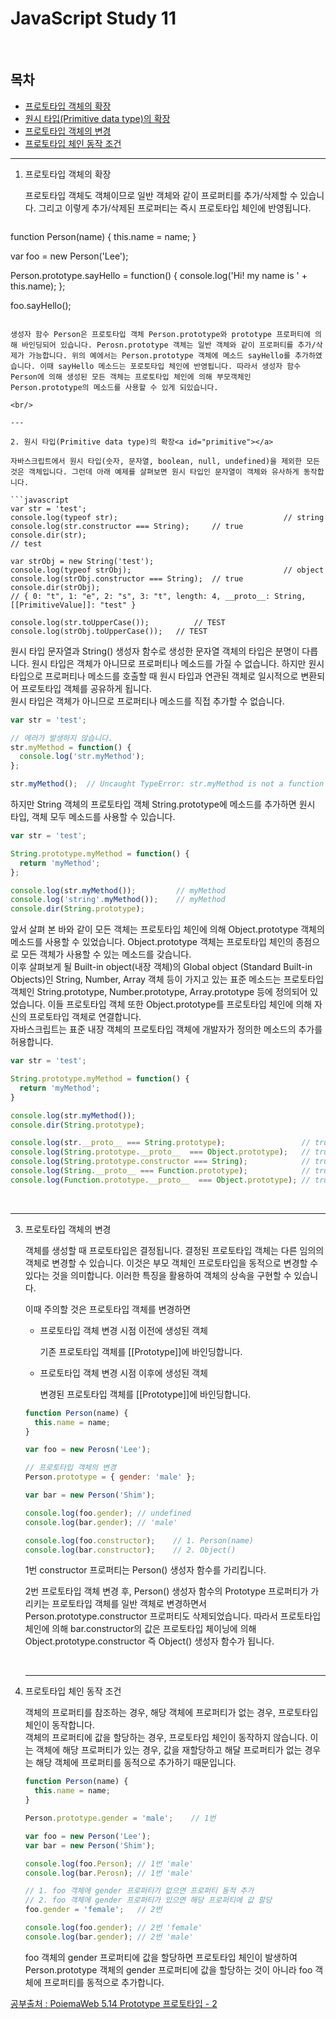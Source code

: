 # JavaScript Study 11

<br/>

## 목차

- [프로토타입 객체의 확장](#prototype)
- [원시 타입(Primitive data type)의 확장](#primitive)
- [프로토타입 객체의 변경](#change)
- [프로토타입 체인 동작 조건](#condition)

---

1. 프로토타입 객체의 확장<a id="prototype"></a>

   프로토타입 객체도 객체이므로 일반 객체와 같이 프로퍼티를 추가/삭제할 수 있습니다. 그리고 이렇게 추가/삭제된 프로퍼티는 즉시 프로토타입 체인에 반영됩니다.

   ```javascript
function Person(name) {
     this.name = name;
}
   
   var foo = new Person('Lee');
   
   Person.prototype.sayHello = function() {
     console.log('Hi! my name is ' + this.name);
   };
   
   foo.sayHello();
   ```
   
   생성자 함수 Person은 프로토타입 객체 Person.prototype와 prototype 프로퍼티에 의해 바인딩되어 있습니다. Perosn.prototype 객체는 일반 객체와 같이 프로퍼티를 추가/삭제가 가능합니다. 위의 예에서는 Person.prototype 객체에 메소드 sayHello를 추가하였습니다. 이때 sayHello 메소드는 포로토타입 체인에 반영됩니다. 따라서 생성자 함수 Person에 의해 생성된 모든 객체는 프로토타입 체인에 의해 부모객체인 Person.prototype의 메소드를 사용할 수 있게 되있습니다.

   <br/>

   ---
   
2. 원시 타입(Primitive data type)의 확장<a id="primitive"></a>

   자바스크립트에서 원시 타입(숫자, 문자열, boolean, null, undefined)을 제외한 모든 것은 객체입니다. 그런데 아래 예제를 살펴보면 원시 타입인 문자열이 객체와 유사하게 동작합니다.

   ```javascript
   var str = 'test';
   console.log(typeof str);										// string
   console.log(str.constructor === String);		// true
   console.dir(str);														// test
   
   var strObj = new String('test');
   console.log(typeof strObj);									// object
   console.log(strObj.constructor === String);	// true
   console.dir(strObj);
   // { 0: "t", 1: "e", 2: "s", 3: "t", length: 4, __proto__: String, [[PrimitiveValue]]: "test" }
   
   console.log(str.toUpperCase());			// TEST
   console.log(strObj.toUpperCase());	// TEST
   ```

   원시 타입 문자열과 String() 생성자 함수로 생성한 문자열 객체의 타입은 분명이 다릅니다. 원시 타입은 객체가 아니므로 프로퍼티나 메소드를 가질 수 없습니다. 하지만 원시 타입으로 프로퍼티나 메소드를 호출할 때 원시 타입과 연관된 객체로 일시적으로 변환되어 프로토타입 객체를 공유하게 됩니다.<br/>원시 타입은 객체가 아니므로 프로퍼티나 메소드를 직접 추가할 수 없습니다.

   ```javascript
   var str = 'test';
   
   // 에러가 발생하지 않습니다.
   str.myMethod = function() {
     console.log('str.myMethod');
   };
   
   str.myMethod();	// Uncaught TypeError: str.myMethod is not a function
   ```

   하지만 String 객체의 프로토타입 객체 String.prototype에 메소드를 추가하면 원시 타입, 객체 모두 메소드를 사용할 수 있습니다.

   ```javascript
   var str = 'test';
   
   String.prototype.myMethod = function() {
     return 'myMethod';
   };
   
   console.log(str.myMethod());			// myMethod
   console.log('string'.myMethod());	// myMethod
   console.dir(String.prototype);
   ```

   앞서 살펴 본 바와 같이 모든 객체는 프로토타입 체인에 의해 Object.prototype 객체의 메소드를 사용할 수 있었습니다. Object.prototype 객체는 프로토타입 체인의 종점으로 모든 객체가 사용할 수 있는 메소드를 갖습니다.<br/>이후 살펴보게 될 Built-in object(내장 객체)의 Global object (Standard Built-in Objects)인  String, Number, Array 객체 등이 가지고 있는 표준 메소드는 프로토타입 객체인 String.prototype, Number.prototype, Array.prototype 등에 정의되어 있었습니다. 이들 프로토타입 객체 또한 Object.prototype를 프로토타입 체인에 의해 자신의 프로토타입 객체로 연결합니다.<br/>자바스크립트는 표준 내장 객체의 프로토타입 객체에 개발자가 정의한 메소드의 추가를 허용합니다.

   ```javascript
   var str = 'test';
   
   String.prototype.myMethod = function() {
     return 'myMethod';
   }
   
   console.log(str.myMethod());
   console.dir(String.prototype);
   
   console.log(str.__proto__ === String.prototype);                 // true
   console.log(String.prototype.__proto__  === Object.prototype);   // true
   console.log(String.prototype.constructor === String);            // true
   console.log(String.__proto__ === Function.prototype);            // true
   console.log(Function.prototype.__proto__  === Object.prototype); // true
   ```

   <br/>

   ---

3. 프로토타입 객체의 변경<a id="change"></a>

   객체를 생성할 때 프로토타입은 결정됩니다. 결정된 프로토타입 객체는 다른 임의의 객체로 변경할 수 있습니다. 이것은 부모 객체인 프로토타입을 동적으로 변경할 수 있다는 것을 의미합니다. 이러한 특징을 활용하여 객체의 상속을 구현할 수 있습니다.

   이때 주의할 것은 프로토타입 객체를 변경하면

   - 프로토타입 객체 변경 시점 이전에 생성된 객체

     기존 프로토타입 객체를 [[Prototype]]에 바인딩합니다.

   - 프로토타입 객체 변경 시점 이후에 생성된 객체

     변경된 프로토타입 객체를 [[Prototype]]에 바인딩합니다.

   ```javascript
   function Person(name) {
     this.name = name;
   }
   
   var foo = new Perosn('Lee');
   
   // 프로토타입 객체의 변경
   Person.prototype = { gender: 'male' };
   
   var bar = new Person('Shim');
   
   console.log(foo.gender);	// undefined
   console.log(bar.gender);	// 'male'
   
   console.log(foo.constructor);	// 1. Person(name)
   console.log(bar.constructor);	// 2. Object()
   ```

   1번 constructor 프로퍼티는 Person() 생성자 함수를 가리킵니다.<br/>

   2번 프로토타입 객체 변경 후, Person() 생성자 함수의 Prototype 프로퍼티가 가리키는 프로토타입 객체를 일반 객체로 변경하면서 Person.prototype.constructor 프로퍼티도 삭제되었습니다. 따라서 프로토타입 체인에 의해 bar.constructor의 값은 프로토타입 체이닝에 의해 Object.prototype.constructor 즉 Object() 생성자 함수가 됩니다.

   <br/>

   ---

4. 프로토타입 체인 동작 조건<a id="condition"></a>

   객체의 프로퍼티를 참조하는 경우, 해당 객체에 프로퍼티가 없는 경우, 프로토타입 체인이 동작합니다.<br/>객체의 프로퍼티에 값을 할당하는 경우, 프로토타입 체인이 동작하지 않습니다. 이는 객체에 해당 프로퍼티가 있는 경우, 값을 재할당하고 해달 프로퍼티가 없는 경우는 해당 객체에 프로퍼티를 동적으로 추가하기 때문입니다.

   ```javascript
   function Person(name) {
     this.name = name;
   }
   
   Person.prototype.gender = 'male';	// 1번
   
   var foo = new Person('Lee');
   var bar = new Person('Shim');
   
   console.log(foo.Person);	// 1번 'male'
   console.log(bar.Perosn);	// 1번 'male'
   
   // 1. foo 객체에 gender 프로퍼티가 없으면 프로퍼티 동적 추가
   // 2. foo 객체에 gender 프로퍼티가 있으면 해당 프로퍼티에 값 할당
   foo.gender = 'female';	// 2번
   
   console.log(foo.gender);	// 2번 'female'
   console.log(bar.gender);	// 2번 'male'
   ```

   foo 객체의 gender 프로퍼티에 값을 할당하면 프로토타입 체인이 발생하여 Person.prototype 객체의 gender 프로퍼티에 값을 할당하는 것이 아니라 foo 객체에 프로퍼티를 동적으로 추가합니다.

[공부출처 : PoiemaWeb 5.14 Prototype 프로토타입 - 2](https://poiemaweb.com/js-prototype)



